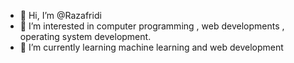 - 👋 Hi, I’m @Razafridi
- 👀 I’m interested in computer programming , web developments , operating system development.
- 🌱 I’m currently learning machine learning and web development


<!---
Razafridi/Razafridi is a ✨ special ✨ repository because its `README.md` (this file) appears on your GitHub profile.
You can click the Preview link to take a look at your changes.
--->
